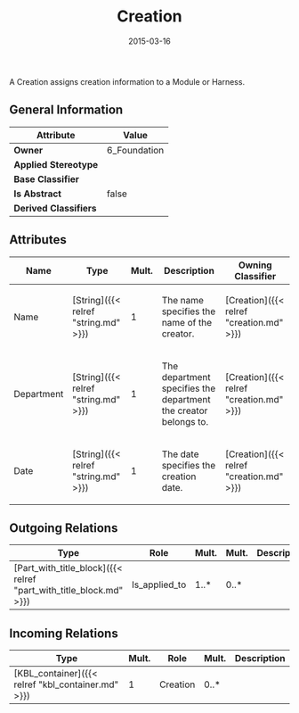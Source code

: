 ﻿---
title: Creation
toc: false
type: specs
date: "2015-03-16"
draft: false
specification: KBL
version: 2.4
documentType: "Recommendation"
elementType: Class
classes:
  - Creation
menu_name: kbl-2.4
---
<p>A Creation assigns creation information to a Module or Harness.</p>

## General Information

| Attribute               | Value |
|-------------------------|-------|
| **Owner**               | 6_Foundation |
| **Applied Stereotype**  |   |
| **Base Classifier**     |   |
| **Is Abstract**         | false |
| **Derived Classifiers** |   |

## Attributes
|  Name  |  Type  |  Mult.  |  Description  |  Owning Classifier  |
|--------|--------|---------|---------------|--------------|
|Name | [String]({{< relref "string.md" >}}) | 1 | <p>The name specifies the name of the creator.</p> | [Creation]({{< relref "creation.md" >}}) |
|Department | [String]({{< relref "string.md" >}}) | 1 | <p>The department specifies the department the creator belongs to.</p> | [Creation]({{< relref "creation.md" >}}) |
|Date | [String]({{< relref "string.md" >}}) | 1 | <p>The date specifies the creation date.</p> | [Creation]({{< relref "creation.md" >}}) |

## Outgoing Relations
|    Type  |   Role   |   Mult.   |   Mult.   |   Description   |
|----------|----------|-----------|-----------|-----------------|
| [Part_with_title_block]({{< relref "part_with_title_block.md" >}}) | Is_applied_to | 1..* | 0..* |  |
##  Incoming Relations
|    Type  |   Mult.  |   Role    |   Mult.   |   Description  |
|----------|----------|-----------|-----------|----------------|
| [KBL_container]({{< relref "kbl_container.md" >}}) | 1 | Creation | 0..* |  |
